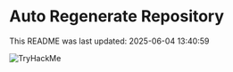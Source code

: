 # Auto Regenerate Repository

This README was last updated: 2025-06-04 13:40:59

 ![TryHackMe](https://tryhackme.com/badge/533634)